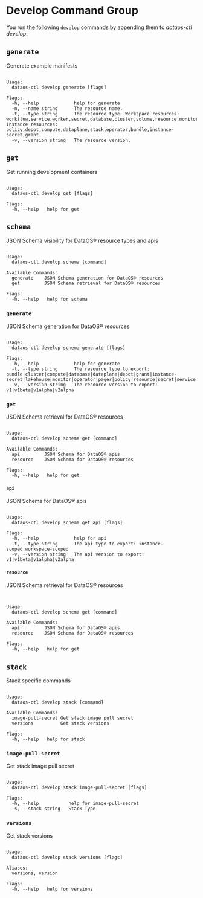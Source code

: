 # Develop Command Group
You run the following `develop` commands by appending them to *dataos-ctl develop*. 

## `generate`
Generate example manifests


```shell

Usage:
  dataos-ctl develop generate [flags]

Flags:
  -h, --help             help for generate
  -n, --name string      The resource name.
  -t, --type string      The resource type. Workspace resources: workflow,service,worker,secret,database,cluster,volume,resource,monitor,pager,lakehouse. Instance resources: policy,depot,compute,dataplane,stack,operator,bundle,instance-secret,grant.
  -v, --version string   The resource version.
```

## `get`
Get running development containers

```shell

Usage:
  dataos-ctl develop get [flags]

Flags:
  -h, --help   help for get
```

## `schema`
JSON Schema visibility for DataOS® resource types and apis

```shell

Usage:
  dataos-ctl develop schema [command]

Available Commands:
  generate    JSON Schema generation for DataOS® resources
  get         JSON Schema retrieval for DataOS® resources

Flags:
  -h, --help   help for schema
```

### **`generate`**
JSON Schema generation for DataOS® resources

```shell

Usage:
  dataos-ctl develop schema generate [flags]

Flags:
  -h, --help             help for generate
  -t, --type string      The resource type to export: bundle|cluster|compute|database|dataplane|depot|grant|instance-secret|lakehouse|monitor|operator|pager|policy|resource|secret|service|stack|volume|worker|workflow
  -v, --version string   The resource version to export: v1|v1beta|v1alpha|v2alpha
```
### **`get`**
JSON Schema retrieval for DataOS® resources

```shell

Usage:
  dataos-ctl develop schema get [command]

Available Commands:
  api         JSON Schema for DataOS® apis
  resource    JSON Schema for DataOS® resources

Flags:
  -h, --help   help for get
```

#### **`api`**
JSON Schema for DataOS® apis

```shell

Usage:
  dataos-ctl develop schema get api [flags]

Flags:
  -h, --help             help for api
  -t, --type string      The api type to export: instance-scoped|workspace-scoped
  -v, --version string   The api version to export: v1|v1beta|v1alpha|v2alpha
```

#### **`resource`**
JSON Schema retrieval for DataOS® resources

```shell


Usage:
  dataos-ctl develop schema get [command]

Available Commands:
  api         JSON Schema for DataOS® apis
  resource    JSON Schema for DataOS® resources

Flags:
  -h, --help   help for get
```

## `stack`
Stack specific commands
```shell

Usage:
  dataos-ctl develop stack [command]

Available Commands:
  image-pull-secret Get stack image pull secret
  versions          Get stack versions

Flags:
  -h, --help   help for stack

```
### **`image-pull-secret`**
Get stack image pull secret

```shell

Usage:
  dataos-ctl develop stack image-pull-secret [flags]

Flags:
  -h, --help           help for image-pull-secret
  -s, --stack string   Stack Type
```

### **`versions`**
Get stack versions
```shell

Usage:
  dataos-ctl develop stack versions [flags]

Aliases:
  versions, version

Flags:
  -h, --help   help for versions
```

<!-- ## `start`

```shell

```

## `stop`

```shell

```

## `types`

```shell

```
 -->

